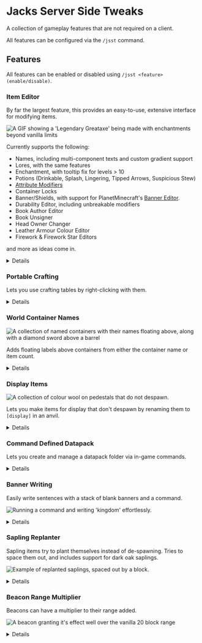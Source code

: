 # Jacks Server Side Tweaks

A collection of gameplay features that are not required on a client.

All features can be configured via the `/jsst` command.

## Features

All features can be enabled or disabled using `/jsst <feature> (enable/disable)`.

### Item Editor

By far the largest feature, this provides an easy-to-use, extensive interface for modifying items.

![A GIF showing a 'Legendary Greataxe' being made with enchantments beyond vanilla limits](https://i.imgur.com/BKxEg3C.gif)

Currently supports the following:

- Names, including multi-component texts and custom gradient support
- Lores, with the same features
- Enchantment, with tooltip fix for levels > 10
- Potions (Drinkable, Splash, Lingering, Tipped Arrows, Suspicious Stew)
- [Attribute Modifiers](https://minecraft.fandom.com/wiki/Attribute)
- Container Locks
- Banner/Shields, with support for PlanetMinecraft's [Banner Editor](https://www.planetminecraft.com/banner/).
- Durability Editor, including unbreakable modifiers
- Book Author Editor
- Book Unsigner
- Head Owner Changer
- Leather Armour Colour Editor
- Firework & Firework Star Editors

and more as ideas come in.

<details>

To begin, run the command `/jsst itemEditor hand` to change the item in your hand, or `.. itemEditor item <item>` to use a template.

![An gif showing various pages of the item editor](https://i.imgur.com/o9W3oM4.gif)

This feature will only show editors possibly usable with the given item.

#### Labels

Enchantments, Potion Effects and Attribute Modifiers have been given custom labels to help see them at a glance; however I can not
provide defaults to every modded enchantment out there. If you want to add your own (either in your mod or a datapack), you can create
a corresponding JSON file under `data/jsst/item_editor_labels/<category>.json`.

In this JSON file, there is a single JSON object with another JSON object under the key `values`. In this values object, there
should be a list of **ID**: **LabelDefinition** pairs; you can find the ID by enabling `enabledDevTools` and browsing said
menu.

**LabelDefinition** is defined as either a minecraft item ID such as `minecraft:diamond_pickaxe`, or a full ItemStack JSON
which you can get from an existing stack by the `enabledDevTools`-only Stack JSON Printer.

You can replace the entire vanilla set by adding `replace: true` alongside the `values` tag at the top level.

For a better explained example, see [JSST's base files](https://github.com/JackFred2/JacksServerSideTweaks/tree/1.19/src/main/resources/data/jsst/item_editor_labels).

#### Config

| Option          | Description                  | Default | Valid Options   |
|-----------------|------------------------------|---------|-----------------|
| enabledDevTools | Enable dev-specific editors. | `true`  | `true`, `false` |

</details>

### Portable Crafting

Lets you use crafting tables by right-clicking with them.

<details>

Valid items to check are contained in the
[jsst:items/crafting_tables](https://github.com/JackFred2/JacksServerSideTweaks/blob/1.19/src/main/resources/data/jsst/tags/items/crafting_tables.json) 
tag, which can be extended using data packs or the Command Defined Datapack feature below.

#### Config

| Option    | Description                                                    | Default | Valid Options   |
|-----------|----------------------------------------------------------------|---------|-----------------|
| sneakOnly | Whether players need to sneak to use crafting tables as items. | `false` | `true`, `false` |

</details>

### World Container Names

![A collection of named containers with their names floating above, along with a diamond sword above a barrel](https://i.imgur.com/PFrsD9q.png)

Adds floating labels above containers from either the container name or item count.

<details>

Uses the new Display Entities from 23w06a.

To give a name to a container, rename it in an anvil. You can use the format `[item:<ITEM_STACK>]` to display an item instead, 
using the same syntax as the `/give` command. Examples:

- `[item:minecraft:golden_apple]`
- `[item:potion{Potion:"night_vision"}]`

If you give a container the name `[max-count]`, the item displayed will update to the highest-count item in the
container
every time it is opened.

#### Admin

To clean up if you ever remove JSST, you can run the following command to remove lingering display entities:

`/kill @e[tag=jsst_world_container_name]`

#### Config

| Option               | Description                                   | Default  | Valid Options        |
|----------------------|-----------------------------------------------|----------|----------------------|
| facingMode           | How labels should face the player.            | `CENTER` | `CENTER`, `VERTICAL` |
| labelRangeMultiplier | Multiplier for the distance labels are shown. | `1`      | `[0.25, 4]`          |

</details>

### Display Items

![A collection of colour wool on pedestals that do not despawn.](https://i.imgur.com/8nFBqdu.png)

Lets you make items for display that don't despawn by renaming them to `[display]` in an anvil.

<details>

Useful for shops or showcases. Plays a chime sound if a display item is successfully made.

**Warning**: This does not prevent the item from being destroyed in other ways, such as cactus, lava, `/kill`, cleanup
plugins, or being moved with hoppers or water.

#### Admin

To 'take ownership' of nearby items, run the following command:

`/execute as @e[type=item,tag=jsst_display_item,distance=..5] run data modify entity @s Owner set from entity @p UUID`

#### Config

| Option          | Description                                                                                                                                              | Default | Valid Options   |
|-----------------|----------------------------------------------------------------------------------------------------------------------------------------------------------|---------|-----------------|
| ownerPickupOnly | Should only the player who dropped the item be able to pick it back up.                                                                                  | `true`  | `true`, `false` |
| operatorOnly    | Should only server operators be allowed to create display items? Does not apply in single player. Recommended to enable ownerPickupOnly if this is true. | `false` | `true`, `false` |

</details>

### Command Defined Datapack

Lets you create and manage a datapack folder via in-game commands.

<details>

Currently, only supports tags. Designed to help configure mods game features using tags such as `minecraft:enderman_holdable`, 
or `jsst:crafting_tables`, or just creating tags for your server easier.

`/jsst cdd save` - Manually saves a copy of the current datapack in-memory. Should not be required in most cases as other 
commands that modify the pack call this directly.

#### Tags

See also: [Tag JSON Format](https://minecraft.fandom.com/wiki/Tag#JSON_format)

Base command: `/jsst cdd tag <registry>`

`<registry>` defines which registry the tags should be looked up through. For example, you'll want `minecraft:item` to
modify item tags or `minecraft:block` for block tags.

- `.. listTags [filter]` - Lists all tags that are registered for this registry.
- `.. list <tag>` - Lists all elements in a given tag. This is after tags have been 'flattened' i.e. tags referenced by other tags are not shown.
- `.. add <tag> value <element> [isOptional]` - Adds an element to a `<tag>` in the datapack.
- `.. add <tag> tag <newTag> [isOptional]` - Adds a reference to `<newTag>` in `<tag>` in the datapack.
- `.. remove <tag> <element>` - Removes an element from `<tag>` in the datapack. This does **not** let you remove items from tags defined elsewhere; use `setReplace` below to overwrite them.
- `.. setReplace <tag> <shouldReplace>` - Marks `<tag>` to overwrite other tags with the same name.

##### Example (Adding nether stars to the crafting table list for Portable Crafting above)

1. `/jsst cdd tag minecraft:item add jsst:crafting_tables value minecraft:nether_star`
2. `/datapack enable "file/jsstCDD"` on first generation
3. `/reload`

</details>

### Banner Writing

Easily write sentences with a stack of blank banners and a command.

![Running a command and writing 'kingdom' effortlessly.](https://i.imgur.com/msoN0cH.gif)

<details>

To start, simply use the command `/jsst bannerWriter start <text>`. This will add a tag to the banners you are
holding, which lets the mod know what to replace.

Uses the letters and numbers from https://www.gamergeeks.net/apps/minecraft/banners/.

Supported letters:

`abcdefghijklmnopqrstuvwxyz0123456789 .,+-*/'"=!:`

</details>

### Sapling Replanter

Sapling items try to plant themselves instead of de-spawning. Tries to space them out, and includes support for dark oak saplings.

![Example of replanted saplings, spaced out by a block.](https://i.imgur.com/J6R5cwf.png)

<details>

#### Config

| Option          | Description                                                                                                     | Default | Valid Options   |
|-----------------|-----------------------------------------------------------------------------------------------------------------|---------|-----------------|
| spacingEnabled  | Should saplings try to space themself out?                                                                      | `true`  | `true`, `false` |
| minimumDistance | Minimum blocks between saplings. Requires `spacingEnabled`. Dark Oak has it's own handling.                     | `1`     | `[1, 3]`        |
| searchRange     | Horizontal distance that saplings search for a valid position. Vertically, always checks layer above and below. | `3`     | `[1, 4]`        |
| maxPerStack     | Maximum number of saplings to plant per dropped stack; the rest are discarded.                                  | `5`     | `[1, 64]`       |

</details>

### Beacon Range Multiplier

Beacons can have a multiplier to their range added.

![A beacon granting it's effect well over the vanilla 20 block range](https://i.imgur.com/74TE08q.png)

<details>

For reference, various ranges for beacons are:

| Level | Vanilla Range in Blocks | 1.5x (mod default) | 4x  | 8x  |
|-------|-------------------------|--------------------|-----|-----|
| 1     | 20                      | 30                 | 80  | 160 |
| 2     | 30                      | 45                 | 120 | 240 |
| 3     | 40                      | 60                 | 160 | 320 |
| 4     | 50                      | 75                 | 200 | 400 |

#### Config

| Option          | Description                                            | Default | Valid Options |
|-----------------|--------------------------------------------------------|---------|---------------|
| rangeMultiplier | What multiplier should be given to the beacon's range? | `1.5`   | [0.5, 8]      |

</details>